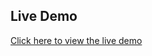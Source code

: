## Live Demo
[Click here to view the live demo](https://dsch-web-dev-projects.vercel.app/littletacoshopupdated/index.html)